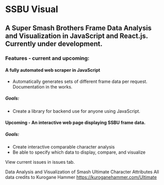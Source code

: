 # SSBU Visual

## A Super Smash Brothers Frame Data Analysis and Visualization in JavaScript and React.js. Currently under development. 

### Features - current and upcoming:
#### A fully automated web scraper in JavaScript
- Automatically generates sets of different frame data per request. Documentation in the works.
##### Goals:
- Create a library for backend use for anyone using JavaScript.

#### Upcoming - An interactive web page displaying SSBU frame data.
##### Goals:
- Create interactive comparable character analysis
- Be able to specify which data to display, compare, and visualize

View current issues in issues tab.

Data Analysis and Visualization of Smash Ultimate Character Attributes
All data credits to Kurogane Hammer https://kuroganehammer.com/Ultimate

